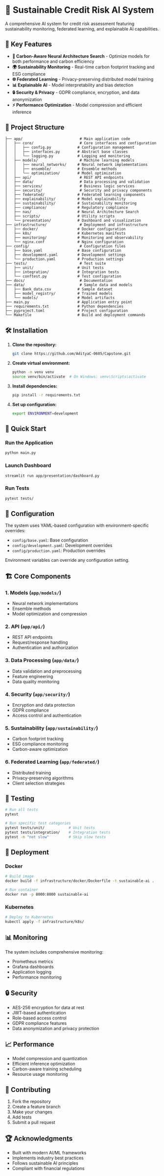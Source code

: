 # 🌱 Sustainable Credit Risk AI System

A comprehensive AI system for credit risk assessment featuring sustainability monitoring, federated learning, and explainable AI capabilities.

## 🚀 Key Features

- **🧠 Carbon-Aware Neural Architecture Search** - Optimize models for both performance and carbon efficiency
- **🌍 Sustainability Monitoring** - Real-time carbon footprint tracking and ESG compliance
- **🌐 Federated Learning** - Privacy-preserving distributed model training
- **📊 Explainable AI** - Model interpretability and bias detection
- **🔒 Security & Privacy** - GDPR compliance, encryption, and data anonymization
- **⚡ Performance Optimization** - Model compression and efficient inference

## 📁 Project Structure

```
├── app/                          # Main application code
│   ├── core/                     # Core interfaces and configuration
│   │   ├── config.py            # Configuration management
│   │   ├── interfaces.py        # Abstract base classes
│   │   └── logging.py           # Logging and monitoring
│   ├── models/                   # Machine learning models
│   │   ├── neural_networks/     # Neural network implementations
│   │   ├── ensemble/            # Ensemble methods
│   │   └── optimization/        # Model optimization
│   ├── api/                      # REST API endpoints
│   ├── data/                     # Data processing and validation
│   ├── services/                 # Business logic services
│   ├── security/                 # Security and privacy components
│   ├── federated/               # Federated learning components
│   ├── explainability/          # Model explainability
│   ├── sustainability/          # Sustainability monitoring
│   ├── compliance/              # Regulatory compliance
│   ├── nas/                     # Neural Architecture Search
│   ├── scripts/                 # Utility scripts
│   └── presentation/            # Dashboard and visualization
├── infrastructure/               # Deployment and infrastructure
│   ├── docker/                  # Docker configuration
│   ├── k8s/                     # Kubernetes manifests
│   ├── monitoring/              # Monitoring and observability
│   └── nginx.conf               # Nginx configuration
├── config/                       # Configuration files
│   ├── base.yaml                # Base configuration
│   ├── development.yaml         # Development settings
│   └── production.yaml          # Production settings
├── tests/                        # Test suite
│   ├── unit/                    # Unit tests
│   ├── integration/             # Integration tests
│   └── conftest.py              # Test configuration
├── docs/                         # Documentation
├── data/                         # Sample data and models
│   ├── Bank_data.csv            # Sample dataset
│   ├── model_registry/          # Trained models
│   └── models/                  # Model artifacts
├── main.py                      # Application entry point
├── requirements.txt             # Python dependencies
├── pyproject.toml               # Project configuration
└── Makefile                     # Build and deployment commands
```

## 🛠️ Installation

1. **Clone the repository:**
   ```bash
   git clone https://github.com/AdityaC-0605/Capstone.git
   ```

2. **Create virtual environment:**
   ```bash
   python -m venv venv
   source venv/bin/activate  # On Windows: venv\Scripts\activate
   ```

3. **Install dependencies:**
   ```bash
   pip install -r requirements.txt
   ```

4. **Set up configuration:**
   ```bash
   export ENVIRONMENT=development
   ```

## 🚀 Quick Start

### Run the Application
```bash
python main.py
```

### Launch Dashboard
```bash
streamlit run app/presentation/dashboard.py
```

### Run Tests
```bash
pytest tests/
```

## 🔧 Configuration

The system uses YAML-based configuration with environment-specific overrides:

- `config/base.yaml`: Base configuration
- `config/development.yaml`: Development overrides  
- `config/production.yaml`: Production overrides

Environment variables can override any configuration setting.

## 🏗️ Core Components

### 1. Models (`app/models/`)
- Neural network implementations
- Ensemble methods
- Model optimization and compression

### 2. API (`app/api/`)
- REST API endpoints
- Request/response handling
- Authentication and authorization

### 3. Data Processing (`app/data/`)
- Data validation and preprocessing
- Feature engineering
- Data quality monitoring

### 4. Security (`app/security/`)
- Encryption and data protection
- GDPR compliance
- Access control and authentication

### 5. Sustainability (`app/sustainability/`)
- Carbon footprint tracking
- ESG compliance monitoring
- Carbon-aware optimization

### 6. Federated Learning (`app/federated/`)
- Distributed training
- Privacy-preserving algorithms
- Client selection strategies

## 🧪 Testing

```bash
# Run all tests
pytest

# Run specific test categories
pytest tests/unit/           # Unit tests
pytest tests/integration/    # Integration tests
pytest -m "not slow"         # Skip slow tests
```

## 🐳 Deployment

### Docker
```bash
# Build image
docker build -f infrastructure/docker/Dockerfile -t sustainable-ai .

# Run container
docker run -p 8000:8000 sustainable-ai
```

### Kubernetes
```bash
# Deploy to Kubernetes
kubectl apply -f infrastructure/k8s/
```

## 📊 Monitoring

The system includes comprehensive monitoring:
- Prometheus metrics
- Grafana dashboards
- Application logging
- Performance monitoring

## 🔒 Security

- AES-256 encryption for data at rest
- JWT-based authentication
- Role-based access control
- GDPR compliance features
- Data anonymization and privacy protection

## 📈 Performance

- Model compression and quantization
- Efficient inference optimization
- Carbon-aware training scheduling
- Resource usage monitoring

## 🤝 Contributing

1. Fork the repository
2. Create a feature branch
3. Make your changes
4. Add tests
5. Submit a pull request

## 🏆 Acknowledgments

- Built with modern AI/ML frameworks
- Implements industry best practices
- Follows sustainable AI principles
- Compliant with financial regulations